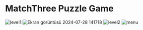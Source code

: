 # MatchThree Puzzle Game
![level1](https://github.com/user-attachments/assets/49cdf2d6-fd80-4998-be9b-01b5ede0c17f)
![Ekran görüntüsü 2024-07-28 141718](https://github.com/user-attachments/assets/99f3b3b8-dd24-4a87-80f5-80c952163c09)
![level2](https://github.com/user-attachments/assets/f93522e4-f56b-4beb-9c59-ad3ce1fde6c9)
![menu](https://github.com/user-attachments/assets/bb242068-8b26-434b-80be-89748d86e4c3)
